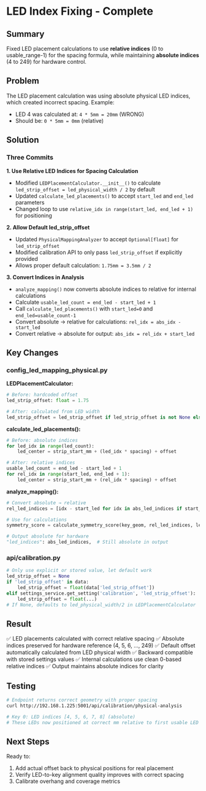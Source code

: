 # LED Index Fixing - Complete

## Summary

Fixed LED placement calculations to use **relative indices** (0 to usable_range-1) for the spacing formula, while maintaining **absolute indices** (4 to 249) for hardware control.

## Problem

The LED placement calculation was using absolute physical LED indices, which created incorrect spacing. Example:
- LED 4 was calculated at: `4 * 5mm = 20mm` (WRONG)
- Should be: `0 * 5mm = 0mm` (relative)

## Solution

### Three Commits

**1. Use Relative LED Indices for Spacing Calculation**
- Modified `LEDPlacementCalculator.__init__()` to calculate `led_strip_offset = led_physical_width / 2` by default
- Updated `calculate_led_placements()` to accept `start_led` and `end_led` parameters
- Changed loop to use `relative_idx in range(start_led, end_led + 1)` for positioning

**2. Allow Default led_strip_offset**
- Updated `PhysicalMappingAnalyzer` to accept `Optional[float]` for `led_strip_offset`
- Modified calibration API to only pass `led_strip_offset` if explicitly provided
- Allows proper default calculation: `1.75mm = 3.5mm / 2`

**3. Convert Indices in Analysis**
- `analyze_mapping()` now converts absolute indices to relative for internal calculations
- Calculate `usable_led_count = end_led - start_led + 1` 
- Call `calculate_led_placements()` with `start_led=0` and `end_led=usable_count-1`
- Convert absolute → relative for calculations: `rel_idx = abs_idx - start_led`
- Convert relative → absolute for output: `abs_idx = rel_idx + start_led`

## Key Changes

### config_led_mapping_physical.py

**LEDPlacementCalculator:**
```python
# Before: hardcoded offset
led_strip_offset: float = 1.75

# After: calculated from LED width
led_strip_offset = led_strip_offset if led_strip_offset is not None else (led_physical_width / 2)
```

**calculate_led_placements():**
```python
# Before: absolute indices
for led_idx in range(led_count):
    led_center = strip_start_mm + (led_idx * spacing) + offset

# After: relative indices
usable_led_count = end_led - start_led + 1
for rel_idx in range(start_led, end_led + 1):
    led_center = strip_start_mm + (rel_idx * spacing) + offset
```

**analyze_mapping():**
```python
# Convert absolute → relative
rel_led_indices = [idx - start_led for idx in abs_led_indices if start_led <= idx <= end_led]

# Use for calculations
symmetry_score = calculate_symmetry_score(key_geom, rel_led_indices, led_placements)

# Output absolute for hardware
"led_indices": abs_led_indices,  # Still absolute in output
```

### api/calibration.py

```python
# Only use explicit or stored value, let default work
led_strip_offset = None
if 'led_strip_offset' in data:
    led_strip_offset = float(data['led_strip_offset'])
elif settings_service.get_setting('calibration', 'led_strip_offset'):
    led_strip_offset = float(...)
# If None, defaults to led_physical_width/2 in LEDPlacementCalculator
```

## Result

✅ LED placements calculated with correct relative spacing
✅ Absolute indices preserved for hardware reference (4, 5, 6, ..., 249)
✅ Default offset automatically calculated from LED physical width
✅ Backward compatible with stored settings values
✅ Internal calculations use clean 0-based relative indices
✅ Output maintains absolute indices for clarity

## Testing

```bash
# Endpoint returns correct geometry with proper spacing
curl http://192.168.1.225:5001/api/calibration/physical-analysis

# Key 0: LED indices [4, 5, 6, 7, 8] (absolute)
# These LEDs now positioned at correct mm relative to first usable LED
```

## Next Steps

Ready to:
1. Add actual offset back to physical positions for real placement
2. Verify LED-to-key alignment quality improves with correct spacing
3. Calibrate overhang and coverage metrics
